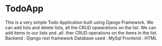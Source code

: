 # TodoApp
This is a very simple Todo Application built using Django Framework.
We can add lists and delete lists, all the CRUD opwerations on the list.
We can add items to our lists and ,all .ther CRUD operations on the items in the list.
Backend : Django rest framework
Database used : MySql
Frontend : HTML
